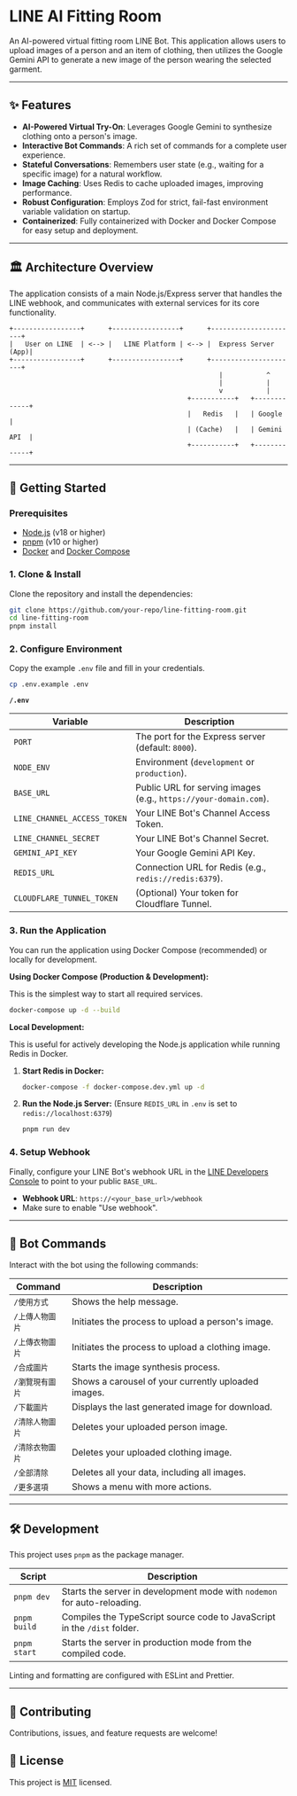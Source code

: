 # LINE AI Fitting Room

An AI-powered virtual fitting room LINE Bot. This application allows users to upload images of a person and an item of clothing, then utilizes the Google Gemini API to generate a new image of the person wearing the selected garment.

---

## ✨ Features

- **AI-Powered Virtual Try-On**: Leverages Google Gemini to synthesize clothing onto a person's image.
- **Interactive Bot Commands**: A rich set of commands for a complete user experience.
- **Stateful Conversations**: Remembers user state (e.g., waiting for a specific image) for a natural workflow.
- **Image Caching**: Uses Redis to cache uploaded images, improving performance.
- **Robust Configuration**: Employs Zod for strict, fail-fast environment variable validation on startup.
- **Containerized**: Fully containerized with Docker and Docker Compose for easy setup and deployment.

---

## 🏛️ Architecture Overview

The application consists of a main Node.js/Express server that handles the LINE webhook, and communicates with external services for its core functionality.

```
+-----------------+      +-----------------+      +----------------------+
|   User on LINE  | <--> |   LINE Platform | <--> |  Express Server (App)| 
+-----------------+      +-----------------+      +----------------------+
                                                     |           ^
                                                     |           |
                                                     v           |
                                             +-----------+   +-------------+
                                             |   Redis   |   | Google      |
                                             | (Cache)   |   | Gemini API  |
                                             +-----------+   +-------------+
```

---

## 🚀 Getting Started

### Prerequisites

- [Node.js](https://nodejs.org/) (v18 or higher)
- [pnpm](https://pnpm.io/) (v10 or higher)
- [Docker](https://www.docker.com/) and [Docker Compose](https://docs.docker.com/compose/)

### 1. Clone & Install

Clone the repository and install the dependencies:

```bash
git clone https://github.com/your-repo/line-fitting-room.git
cd line-fitting-room
pnpm install
```

### 2. Configure Environment

Copy the example `.env` file and fill in your credentials.

```bash
cp .env.example .env
```

**`/.env`**

| Variable                  | Description                                                                 |
| ------------------------- | --------------------------------------------------------------------------- |
| `PORT`                    | The port for the Express server (default: `8000`).                          |
| `NODE_ENV`                | Environment (`development` or `production`).                                |
| `BASE_URL`                | Public URL for serving images (e.g., `https://your-domain.com`).            |
| `LINE_CHANNEL_ACCESS_TOKEN` | Your LINE Bot's Channel Access Token.                                       |
| `LINE_CHANNEL_SECRET`     | Your LINE Bot's Channel Secret.                                             |
| `GEMINI_API_KEY`          | Your Google Gemini API Key.                                                 |
| `REDIS_URL`               | Connection URL for Redis (e.g., `redis://redis:6379`).                      |
| `CLOUDFLARE_TUNNEL_TOKEN` | (Optional) Your token for Cloudflare Tunnel.                                |


### 3. Run the Application

You can run the application using Docker Compose (recommended) or locally for development.

**Using Docker Compose (Production & Development):**

This is the simplest way to start all required services.

```bash
docker-compose up -d --build
```

**Local Development:**

This is useful for actively developing the Node.js application while running Redis in Docker.

1.  **Start Redis in Docker:**
    ```bash
    docker-compose -f docker-compose.dev.yml up -d
    ```

2.  **Run the Node.js Server:**
    (Ensure `REDIS_URL` in `.env` is set to `redis://localhost:6379`)
    ```bash
    pnpm run dev
    ```

### 4. Setup Webhook

Finally, configure your LINE Bot's webhook URL in the [LINE Developers Console](https://developers.line.biz/console/) to point to your public `BASE_URL`.

- **Webhook URL**: `https://<your_base_url>/webhook`
- Make sure to enable "Use webhook".

---

## 🤖 Bot Commands

Interact with the bot using the following commands:

| Command         | Description                                          |
| --------------- | ---------------------------------------------------- |
| `/使用方式`       | Shows the help message.                              |
| `/上傳人物圖片`   | Initiates the process to upload a person's image.    |
| `/上傳衣物圖片`   | Initiates the process to upload a clothing image.    |
| `/合成圖片`       | Starts the image synthesis process.                  |
| `/瀏覽現有圖片`   | Shows a carousel of your currently uploaded images.  |
| `/下載圖片`       | Displays the last generated image for download.      |
| `/清除人物圖片`   | Deletes your uploaded person image.                  |
| `/清除衣物圖片`   | Deletes your uploaded clothing image.                |
| `/全部清除`       | Deletes all your data, including all images.         |
| `/更多選項`       | Shows a menu with more actions.                      |

---

## 🛠️ Development

This project uses `pnpm` as the package manager.

| Script      | Description                                                              |
| ----------- | ------------------------------------------------------------------------ |
| `pnpm dev`  | Starts the server in development mode with `nodemon` for auto-reloading. |
| `pnpm build`| Compiles the TypeScript source code to JavaScript in the `/dist` folder. |
| `pnpm start`| Starts the server in production mode from the compiled code.             |

Linting and formatting are configured with ESLint and Prettier.

---

## 🤝 Contributing

Contributions, issues, and feature requests are welcome!

## 📄 License

This project is [MIT](./LICENSE) licensed.
